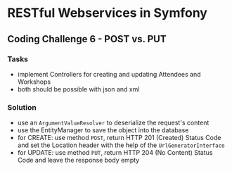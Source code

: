 # RESTful Webservices in Symfony

## Coding Challenge 6 - POST vs. PUT

### Tasks

- implement Controllers for creating and updating Attendees and Workshops
- both should be possible with json and xml

### Solution

- use an `ArgumentValueResolver` to deserialize the request's content
- use the EntityManager to save the object into the database
- for CREATE: use method `POST`, return HTTP 201 (Created) Status Code and set the Location header with the help of the `UrlGeneratorInterface`
- for UPDATE: use method `PUT`, return HTTP 204 (No Content) Status Code and leave the response body empty
